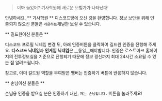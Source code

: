 > 이봐 들었어? 기사학원에 새로운 모험가가 나타났대!

안녕하세요. ** 기사학원 ** 디스코드방에 오신 것을 환영합니다.
정보 보안을 위해 인증되지 않으신 분들은 `레온하트`채널만 보실 수 있습니다.

** 길드원이신 분들은 **

디스코드 프로필 닉네임 변경 뒤, 아래 인증버튼을 클릭하여 길드원 인증을 진행해 주세요.
**디스코드 닉네임**과 **인게임 닉네임**은 __동일__해야합니다.
인증은 로스트아크 홈페이지의 전투정보실을 기준으로 진행되기 때문에 정보 갱신까지 최대 24시간 소요될 수 있는 점 알려드립니다.

참고로, 이미 길드원 역할을 부여받은 멤버는 인증하기 버튼에 반응하지 않습니다.

** 손님이신 분들은 **

손님용 인증을 받으실 분은 인증하기 대신, `저는 손님입니다.` 버튼을 눌러주세요!
